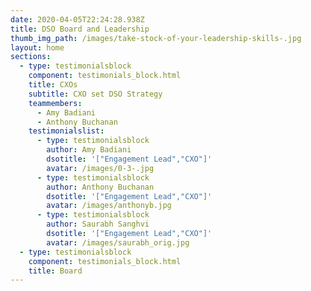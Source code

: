 ```yaml
---
date: 2020-04-05T22:24:28.938Z
title: DSO Board and Leadership
thumb_img_path: /images/take-stock-of-your-leadership-skills-.jpg
layout: home
sections:
  - type: testimonialsblock
    component: testimonials_block.html
    title: CXOs
    subtitle: CXO set DSO Strategy
    teammembers:
      - Amy Badiani
      - Anthony Buchanan
    testimonialslist:
      - type: testimonialsblock
        author: Amy Badiani
        dsotitle: '["Engagement Lead","CXO"]'
        avatar: /images/0-3-.jpg
      - type: testimonialsblock
        author: Anthony Buchanan
        dsotitle: '["Engagement Lead","CXO"]'
        avatar: /images/anthonyb.jpg
      - type: testimonialsblock
        author: Saurabh Sanghvi
        dsotitle: '["Engagement Lead","CXO"]'
        avatar: /images/saurabh_orig.jpg
  - type: testimonialsblock
    component: testimonials_block.html
    title: Board
---
```

